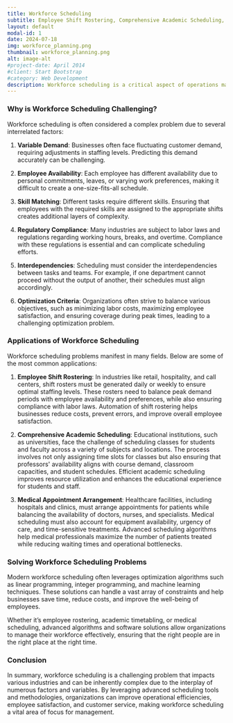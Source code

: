 ```yaml
---
title: Workforce Scheduling
subtitle: Employee Shift Rostering, Comprehensive Academic Scheduling, Medical Appointment Arrangement, ...
layout: default
modal-id: 1
date: 2024-07-18
img: workforce_planning.png
thumbnail: workforce_planning.png
alt: image-alt
#project-date: April 2014
#client: Start Bootstrap
#category: Web Development
description: Workforce scheduling is a critical aspect of operations management where organizations allocate their workforce in the most efficient manner possible. It involves determining who works when, where, and for how long, while adhering to a set of constraints such as availability, labor laws, and operational needs. Workforce scheduling can be found across various industries, including retail, healthcare, education, and manufacturing.
---
```


### Why is Workforce Scheduling Challenging?
Workforce scheduling is often considered a complex problem due to several interrelated factors:

1. **Variable Demand**: Businesses often face fluctuating customer demand, requiring adjustments in staffing levels. Predicting this demand accurately can be challenging.

2. **Employee Availability**: Each employee has different availability due to personal commitments, leaves, or varying work preferences, making it difficult to create a one-size-fits-all schedule.

3. **Skill Matching**: Different tasks require different skills. Ensuring that employees with the required skills are assigned to the appropriate shifts creates additional layers of complexity.

4. **Regulatory Compliance**: Many industries are subject to labor laws and regulations regarding working hours, breaks, and overtime. Compliance with these regulations is essential and can complicate scheduling efforts.

5. **Interdependencies**: Scheduling must consider the interdependencies between tasks and teams. For example, if one department cannot proceed without the output of another, their schedules must align accordingly.

6. **Optimization Criteria**: Organizations often strive to balance various objectives, such as minimizing labor costs, maximizing employee satisfaction, and ensuring coverage during peak times, leading to a challenging optimization problem.

### Applications of Workforce Scheduling
Workforce scheduling problems manifest in many fields. Below are some of the most common applications:

1. **Employee Shift Rostering**:
In industries like retail, hospitality, and call centers, shift rosters must be generated daily or weekly to ensure optimal staffing levels. These rosters need to balance peak demand periods with employee availability and preferences, while also ensuring compliance with labor laws. Automation of shift rostering helps businesses reduce costs, prevent errors, and improve overall employee satisfaction.

2. **Comprehensive Academic Scheduling**:
Educational institutions, such as universities, face the challenge of scheduling classes for students and faculty across a variety of subjects and locations. The process involves not only assigning time slots for classes but also ensuring that professors' availability aligns with course demand, classroom capacities, and student schedules. Efficient academic scheduling improves resource utilization and enhances the educational experience for students and staff.

3. **Medical Appointment Arrangement**:
Healthcare facilities, including hospitals and clinics, must arrange appointments for patients while balancing the availability of doctors, nurses, and specialists. Medical scheduling must also account for equipment availability, urgency of care, and time-sensitive treatments. Advanced scheduling algorithms help medical professionals maximize the number of patients treated while reducing waiting times and operational bottlenecks.

### Solving Workforce Scheduling Problems
Modern workforce scheduling often leverages optimization algorithms such as linear programming, integer programming, and machine learning techniques. These solutions can handle a vast array of constraints and help businesses save time, reduce costs, and improve the well-being of employees.

Whether it’s employee rostering, academic timetabling, or medical scheduling, advanced algorithms and software solutions allow organizations to manage their workforce effectively, ensuring that the right people are in the right place at the right time.

### Conclusion
In summary, workforce scheduling is a challenging problem that impacts various industries and can be inherently complex due to the interplay of numerous factors and variables. By leveraging advanced scheduling tools and methodologies, organizations can improve operational efficiencies, employee satisfaction, and customer service, making workforce scheduling a vital area of focus for management.
